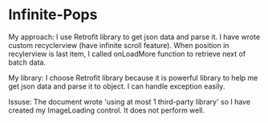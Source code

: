 # Infinite-Pops
My approach: I use Retrofit library to get json data and parse it. I have wrote custom recyclerview (have infinite scroll feature). When position in recylerview is last item, I called onLoadMore function to retrieve next of batch data.

My library: I choose Retrofit library because it is powerful library to help me get json data and parse it to object. I can handle exception easily.

Issuse: The document wrote 'using at most 1 third-party library' so I have created my ImageLoading control. It does not perform well.
